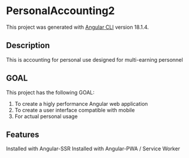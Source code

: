 # PersonalAccounting2

This project was generated with [Angular CLI](https://github.com/angular/angular-cli) version 18.1.4.

## Description

This is accounting for personal use designed for multi-earning personnel

## GOAL

This project has the following GOAL:
1. To create a higly performance Angular web application
2. To create a user interface compatible with mobile
3. For actual personal usage


## Features

Installed with Angular-SSR
Installed with Angular-PWA / Service Worker